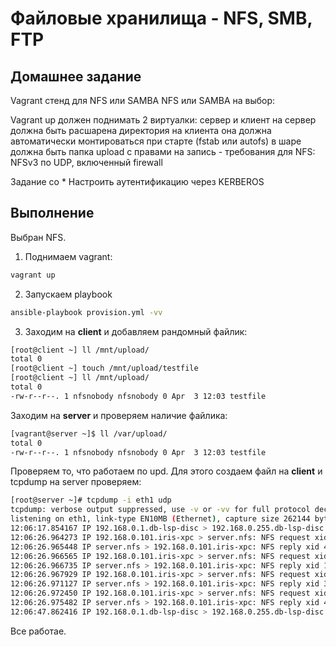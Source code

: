 # Файловые хранилища - NFS, SMB, FTP

## Домашнее задание

Vagrant стенд для NFS или SAMBA
NFS или SAMBA на выбор:

Vagrant up должен поднимать 2 виртуалки: сервер и клиент
на сервер должна быть расшарена директория
на клиента она должна автоматически монтироваться при старте (fstab или autofs)
в шаре должна быть папка upload с правами на запись - требования для NFS: NFSv3 по UDP, включенный firewall

Задание со * Настроить аутентификацию через KERBEROS

## Выполнение

Выбран NFS.

1. Поднимаем vagrant:

```bash
vagrant up
```

2. Запускаем playbook

```bash
ansible-playbook provision.yml -vv
```

3. Заходим на **client** и добавляем рандомный файлик:

```bash
[root@client ~] ll /mnt/upload/
total 0
[root@client ~] touch /mnt/upload/testfile
[root@client ~] ll /mnt/upload/
total 0
-rw-r--r--. 1 nfsnobody nfsnobody 0 Apr  3 12:03 testfile
```

Заходим на **server** и проверяем наличие файлика:

```bash
[vagrant@server ~]$ ll /var/upload/
total 0
-rw-r--r--. 1 nfsnobody nfsnobody 0 Apr  3 12:03 testfile
```

Проверяем то, что работаем по upd. Для этого создаем файл на **client** и tcpdump на server проверяем:

```bash
[root@server ~]# tcpdump -i eth1 udp
tcpdump: verbose output suppressed, use -v or -vv for full protocol decode
listening on eth1, link-type EN10MB (Ethernet), capture size 262144 bytes
12:06:17.854167 IP 192.168.0.1.db-lsp-disc > 192.168.0.255.db-lsp-disc: UDP, length 132
12:06:26.964273 IP 192.168.0.101.iris-xpc > server.nfs: NFS request xid 4293363537 108 access fh Unknown/0100070076220006000000008AC075E311244BB6BEF7A6811BF8B870 NFS_ACCESS_READ|NFS_ACCESS_LOOKUP|NFS_ACCESS_MODIFY|NFS_ACCESS_EXTEND|NFS_ACCESS_DELETE
12:06:26.965448 IP server.nfs > 192.168.0.101.iris-xpc: NFS reply xid 4293363537 reply ok 120 access c 001f
12:06:26.966565 IP 192.168.0.101.iris-xpc > server.nfs: NFS request xid 15238993 120 lookup fh Unknown/0100070076220006000000008AC075E311244BB6BEF7A6811BF8B870 "newtestfile"
12:06:26.966735 IP server.nfs > 192.168.0.101.iris-xpc: NFS reply xid 15238993 reply ok 116 lookup ERROR: No such file or directory
12:06:26.967929 IP 192.168.0.101.iris-xpc > server.nfs: NFS request xid 32016209 152 create fh Unknown/0100070076220006000000008AC075E311244BB6BEF7A6811BF8B870 "newtestfile"
12:06:26.971127 IP server.nfs > 192.168.0.101.iris-xpc: NFS reply xid 32016209 reply ok 280 create fh Unknown/0100078176220006000000008AC075E311244BB6BEF7A6811BF8B87077220006
12:06:26.972450 IP 192.168.0.101.iris-xpc > server.nfs: NFS request xid 48793425 144 setattr fh Unknown/0100078176220006000000008AC075E311244BB6BEF7A6811BF8B87077220006
12:06:26.975482 IP server.nfs > 192.168.0.101.iris-xpc: NFS reply xid 48793425 reply ok 144 setattr
12:06:47.862416 IP 192.168.0.1.db-lsp-disc > 192.168.0.255.db-lsp-disc: UDP, length 132
```
Все работае.

